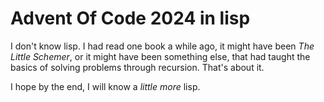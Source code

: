 # Advent Of Code 2024 in lisp

I don't know lisp. I had read one book a while ago, it might have been
_The Little Schemer_, or it might have been something else, that had
taught the basics of solving problems through recursion. That's about
it.

I hope by the end, I will know a _little more_ lisp.
